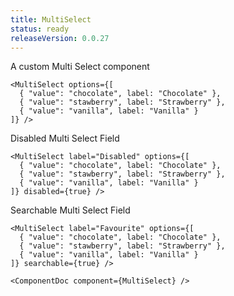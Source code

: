 ```yaml
---
title: MultiSelect
status: ready
releaseVersion: 0.0.27
---
```


A custom Multi Select component

```.tsx
<MultiSelect options={[
  { "value": "chocolate", label: "Chocolate" },
  { "value": "stawberry", label: "Strawberry" },
  { "value": "vanilla", label: "Vanilla" }
]} />
```


Disabled Multi Select Field
```.tsx
<MultiSelect label="Disabled" options={[
  { "value": "chocolate", label: "Chocolate" },
  { "value": "stawberry", label: "Strawberry" },
  { "value": "vanilla", label: "Vanilla" }
]} disabled={true} />
```


Searchable Multi Select Field
```.tsx
<MultiSelect label="Favourite" options={[
  { "value": "chocolate", label: "Chocolate" },
  { "value": "stawberry", label: "Strawberry" },
  { "value": "vanilla", label: "Vanilla" }
]} searchable={true} />
```

```!jsx
<ComponentDoc component={MultiSelect} />
```